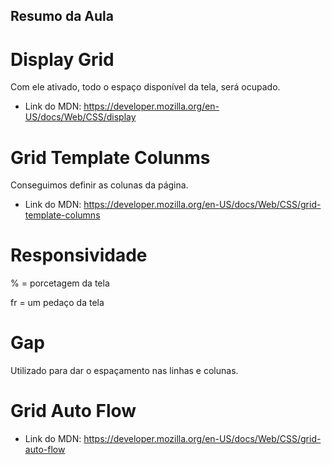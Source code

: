 ## Resumo da Aula

# Display Grid

Com ele ativado, todo o espaço disponível da tela, será ocupado.

- Link do MDN: https://developer.mozilla.org/en-US/docs/Web/CSS/display

# Grid Template Colunms

Conseguimos definir as colunas da página.

- Link do MDN: https://developer.mozilla.org/en-US/docs/Web/CSS/grid-template-columns

# Responsividade

% = porcetagem da tela

fr = um pedaço da tela

# Gap

Utilizado para dar o espaçamento nas linhas e colunas.

# Grid Auto Flow

- Link do MDN: https://developer.mozilla.org/en-US/docs/Web/CSS/grid-auto-flow